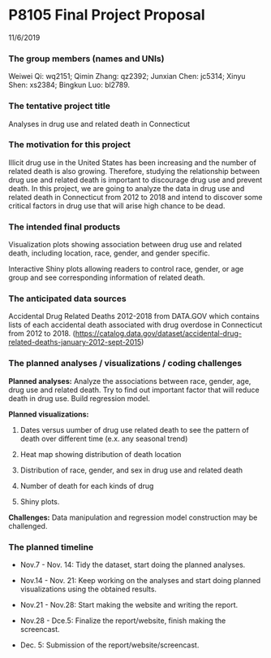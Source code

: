 P8105 Final Project Proposal
================
11/6/2019

### The group members (names and UNIs)

Weiwei Qi: wq2151; Qimin Zhang: qz2392; Junxian Chen: jc5314; Xinyu
Shen: xs2384; Bingkun Luo: bl2789.

### The tentative project title

Analyses in drug use and related death in Connecticut

### The motivation for this project

Illicit drug use in the United States has been increasing and the number
of related death is also growing. Therefore, studying the relationship
between drug use and related death is important to discourage drug use
and prevent death. In this project, we are going to analyze the data in
drug use and related death in Connecticut from 2012 to 2018 and intend
to discover some critical factors in drug use that will arise high
chance to be dead.

### The intended final products

Visualization plots showing association between drug use and related
death, including location, race, gender, and gender specific.

Interactive Shiny plots allowing readers to control race, gender, or age
group and see corresponding information of related death.

### The anticipated data sources

Accidental Drug Related Deaths 2012-2018 from DATA.GOV which contains
lists of each accidental death associated with drug overdose in
Connecticut from 2012 to 2018.
(<https://catalog.data.gov/dataset/accidental-drug-related-deaths-january-2012-sept-2015>)

### The planned analyses / visualizations / coding challenges

**Planned analyses:** Analyze the associations between race, gender,
age, drug use and related death. Try to find out important factor that
will reduce death in drug use. Build regression model.

**Planned visualizations:**

1)  Dates versus uumber of drug use related death to see the pattern of
    death over different time (e.x. any seasonal trend)

2)  Heat map showing distribution of death location

3)  Distribution of race, gender, and sex in drug use and related death

4)  Number of death for each kinds of drug

5)  Shiny plots.

**Challenges:** Data manipulation and regression model construction may
be challenged.

### The planned timeline

  - Nov.7 - Nov. 14: Tidy the dataset, start doing the planned analyses.

  - Nov.14 - Nov. 21: Keep working on the analyses and start doing
    planned visualizations using the obtained results.

  - Nov.21 - Nov.28: Start making the website and writing the report.

  - Nov.28 - Dce.5: Finalize the report/website, finish making the
    screencast.

  - Dec. 5: Submission of the report/website/screencast.
